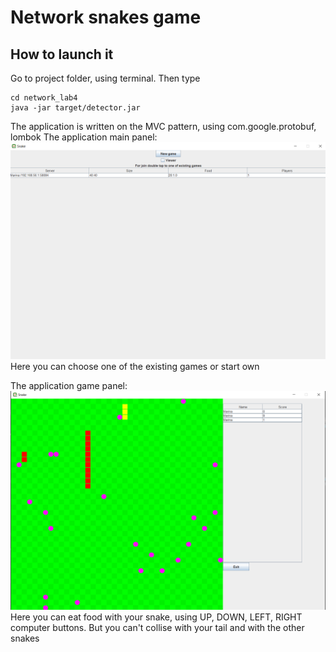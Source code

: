 # Network snakes game

## How to launch it

Go to project folder, using terminal. Then type
```
cd network_lab4
java -jar target/detector.jar
```

The application is written on the MVC pattern, using com.google.protobuf, lombok
The application main panel:
![snake_main.png](snake_main.png)
Here you can choose one of the existing games or start own

The application game panel:
![snake_game.png](snake_game.png)
Here you can eat food with your snake, using UP, DOWN, LEFT, RIGHT computer buttons. But you can't collise with your tail and with the other snakes
